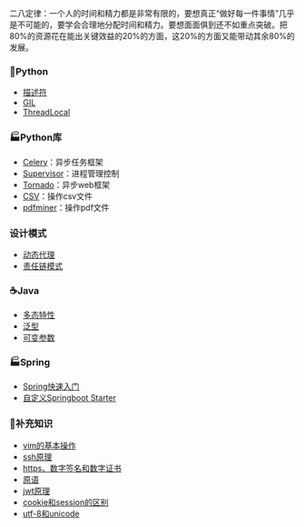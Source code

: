 二八定律：一个人的时间和精力都是非常有限的，要想真正“做好每一件事情”几乎是不可能的，要学会合理地分配时间和精力。要想面面俱到还不如重点突破。把80%的资源花在能出关键效益的20%的方面，这20%的方面又能带动其余80%的发展。

### :snake:Python
* [描述符](https://github.com/lianglu1024/helloworld/blob/master/python/%E6%8F%8F%E8%BF%B0%E7%AC%A6.md)
* [GIL](https://github.com/lianglu1024/helloworld/blob/master/python/%E5%85%A8%E5%B1%80%E8%A7%A3%E9%87%8A%E5%99%A8%E9%94%81GIL.md)
* [ThreadLocal](https://www.jianshu.com/p/74640d22a72f)
### :factory:Python库
* [Celery](https://github.com/lianglu1024/helloworld/blob/master/python/python%E5%BA%93/celery.md)：异步任务框架
* [Supervisor](https://github.com/lianglu1024/helloworld/blob/master/python/python%E5%BA%93/supervisor.md)：进程管理控制
* [Tornado]()：异步web框架
* [CSV](https://github.com/lianglu1024/helloworld/blob/master/python/python%E5%BA%93/csv.md)：操作csv文件
* [pdfminer](https://github.com/lianglu1024/helloworld/blob/master/python/python%E5%BA%93/pdfminer.md)：操作pdf文件
### 设计模式

* [动态代理](src/design_pattern/5.代理模式.md)
* [责任链模式](src/design_pattern/8.责任链模式.md)

### :coffee:Java

* [多态特性](https://gitee.com/liangbyebye/HelloWorld/blob/master/src/java/java%E8%AF%AD%E6%B3%95/%E5%A4%9A%E6%80%81%E7%89%B9%E6%80%A7.md)
* [泛型](https://gitee.com/liangbyebye/HelloWorld/blob/master/src/java/java%E8%AF%AD%E6%B3%95/24.%E6%B3%9B%E5%9E%8B.md)
* [可变参数](src/java/basic/java可变长参数.md)

### :factory:Spring

* [Spring快速入门](src/spring/spring/1.快速入门.md)
* [自定义Springboot Starter]((src/spring/springboot/自定义starter.md))

### :battery:补充知识
* [vim的基本操作](https://github.com/lianglu1024/helloworld/blob/master/%E8%A1%A5%E5%85%85%E7%9F%A5%E8%AF%86/vim%E5%9F%BA%E6%9C%AC%E6%93%8D%E4%BD%9C.md)
* [ssh原理](https://github.com/lianglu1024/helloworld/blob/master/%E8%A1%A5%E5%85%85%E7%9F%A5%E8%AF%86/ssh%E5%8E%9F%E7%90%86.md)
* [https、数字签名和数字证书](https://github.com/lianglu1024/helloworld/blob/master/%E8%A1%A5%E5%85%85%E7%9F%A5%E8%AF%86/https%E3%80%81%E6%95%B0%E5%AD%97%E7%AD%BE%E5%90%8D%E5%92%8C%E6%95%B0%E5%AD%97%E8%AF%81%E4%B9%A6.md)
* [原语](https://www.cnblogs.com/hualalasummer/p/3704225.html)
* [jwt原理](https://github.com/lianglu1024/helloworld/blob/master/%E8%A1%A5%E5%85%85%E7%9F%A5%E8%AF%86/jwt%E5%8E%9F%E7%90%86.md)
* [cookie和session的区别](https://github.com/lianglu1024/helloworld/blob/master/%E8%A1%A5%E5%85%85%E7%9F%A5%E8%AF%86/cookie%E5%92%8Csession.md)
* [utf-8和unicode](src/others/utf8和unicode.md)

